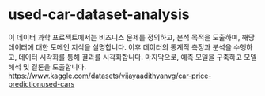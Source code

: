 # used-car-dataset-analysis
이 데이터 과학 프로젝트에서는 비즈니스 문제를 정의하고, 분석 목적을 도출하며, 해당 데이터에 대한 도메인 지식을 설명합니다. 이후 데이터의 통계적 측정과 분석을 수행하고, 데이터 시각화를 통해 결과를 시각화합니다. 마지막으로, 예측 모델을 구축하고 모델 해석 및 결론을 도출합니다.
https://www.kaggle.com/datasets/vijayaadithyanvg/car-price-predictionused-cars
